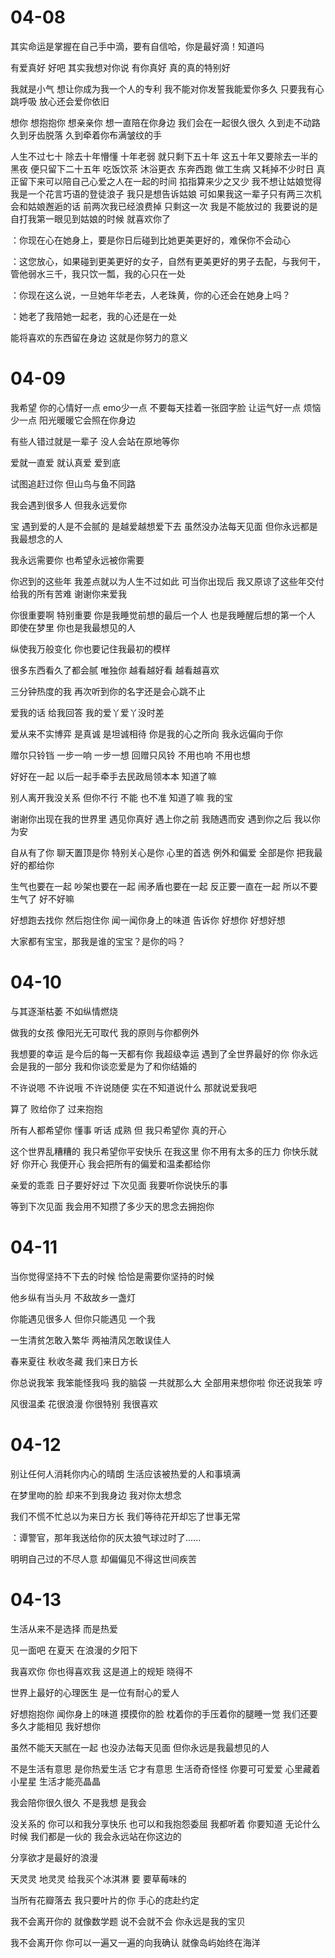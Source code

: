 # 04-08

其实命运是掌握在自己手中滴，要有自信哈，你是最好滴！知道吗

有爱真好 好吧 其实我想对你说 有你真好 真的真的特别好

我就是小气 想让你成为我一个人的专利 我不能对你发誓我能爱你多久 只要我有心跳呼吸 放心还会爱你依旧

想你 想抱抱你 想亲亲你 想一直陪在你身边 我们会在一起很久很久 久到走不动路 久到牙齿脱落 久到牵着你布满皱纹的手

人生不过七十 除去十年懵懂 十年老弱 就只剩下五十年 这五十年又要除去一半的黑夜 便只留下二十五年 吃饭饮茶 沐浴更衣 东奔西跑 做工生病 又耗掉不少时日 真正留下来可以陪自己心爱之人在一起的时间 掐指算来少之又少 我不想让姑娘觉得我是一个花言巧语的登徒浪子 我只是想告诉姑娘 可如果我这一辈子只有两三次机会和姑娘邂逅的话 前两次我已经浪费掉 只剩这一次 我是不能放过的 我要说的是 自打我第一眼见到姑娘的时候 就喜欢你了

：你现在心在她身上，要是你日后碰到比她更美更好的，难保你不会动心

：这您放心，如果碰到更美更好的女子，自然有更美更好的男子去配，与我何干，管他弱水三千，我只饮一瓢，我的心只在一处

：你现在这么说，一旦她年华老去，人老珠黄，你的心还会在她身上吗？

：她老了我陪她一起老，我的心还是在一处

能将喜欢的东西留在身边 这就是你努力的意义

# 04-09

我希望 你的心情好一点 emo少一点 不要每天挂着一张囧字脸 让运气好一点 烦恼少一点 阳光暖暖它会照在你身边

有些人错过就是一辈子 没人会站在原地等你

爱就一直爱 就认真爱 爱到底

试图追赶过你 但山鸟与鱼不同路

我会遇到很多人 但我永远爱你

宝 遇到爱的人是不会腻的 是越爱越想爱下去 虽然没办法每天见面 但你永远都是我最想念的人

我永远需要你 也希望永远被你需要

你迟到的这些年 我差点就以为人生不过如此 可当你出现后 我又原谅了这些年交付给我的所有苦难 谢谢你来爱我

你很重要啊 特别重要 你是我睡觉前想的最后一个人 也是我睡醒后想的第一个人 即使在梦里 你也是我最想见的人

纵使我万般变化 你也要记住我最初的模样

很多东西看久了都会腻 唯独你 越看越好看 越看越喜欢

三分钟热度的我 再次听到你的名字还是会心跳不止

爱我的话 给我回答 我的爱丫爱丫没时差

爱从来不实博弈 是真诚 是坦诚相待 你是我的心之所向 我永远偏向于你

赠尔只铃铛 一步一响 一步一想 回赠只风铃 不用也响 不用也想

好好在一起 以后一起手牵手去民政局领本本 知道了嘛

别人离开我没关系 但你不行 不能 也不准 知道了嘛 我的宝

谢谢你出现在我的世界里 遇见你真好 遇上你之前 我随遇而安 遇到你之后 我以你为安

自从有了你 聊天置顶是你 特别关心是你 心里的首选 例外和偏爱 全部是你 把我最好的都给你

生气也要在一起 吵架也要在一起 闹矛盾也要在一起 反正要一直在一起 所以不要生气了 好不好嘛

好想跑去找你 然后抱住你 闻一闻你身上的味道 告诉你 好想你 好想好想 

大家都有宝宝，那我是谁的宝宝？是你的吗？

# 04-10

与其逐渐枯萎 不如纵情燃烧

做我的女孩 像阳光无可取代 我的原则与你都例外

我想要的幸运 是今后的每一天都有你 我超级幸运 遇到了全世界最好的你 你永远会是我的一部分 我和你谈恋爱是为了和你结婚的

不许说嗯 不许说哦 不许说随便 实在不知道说什么 那就说爱我吧

算了 败给你了 过来抱抱

所有人都希望你 懂事 听话 成熟 但 我只希望你 真的开心

这个世界乱糟糟的 我只希望你平安快乐 在我这里 你不用有太多的压力 你快乐就好 你开心 我便开心 我会把所有的偏爱和温柔都给你

亲爱的乖乖 日子要好好过 下次见面 我要听你说快乐的事

等到下次见面 我会用不知攒了多少天的思念去拥抱你

# 04-11

当你觉得坚持不下去的时候 恰恰是需要你坚持的时候

他乡纵有当头月 不敌故乡一盏灯

你能遇见很多人 但你只能遇见 一个我

一生清贫怎敢入繁华 两袖清风怎敢误佳人

春来夏往 秋收冬藏 我们来日方长

你总说我笨 我笨能怪我吗 我的脑袋 一共就那么大 全部用来想你啦 你还说我笨 哼

风很温柔 花很浪漫 你很特别 我很喜欢

# 04-12

别让任何人消耗你内心的晴朗 生活应该被热爱的人和事填满

在梦里吻的脸 却来不到我身边 我对你太想念

我们不慌不忙总以为来日方长 我们等待花开却忘了世事无常

：谭警官，那年我送给你的灰太狼气球过时了......

明明自己过的不尽人意 却偏偏见不得这世间疾苦

# 04-13

生活从来不是选择 而是热爱

见一面吧 在夏天 在浪漫的夕阳下

我喜欢你 你也得喜欢我 这是道上的规矩 晓得不

世界上最好的心理医生 是一位有耐心的爱人

好想抱抱你 闻你身上的味道 摸摸你的脸 枕着你的手压着你的腿睡一觉 我们还要多久才能相见 我好想你

虽然不能天天腻在一起 也没办法每天见面 但你永远是我最想见的人

不是生活有意思 是你热爱生活 它才有意思 生活奇奇怪怪 你要可可爱爱 心里藏着小星星 生活才能亮晶晶

我会陪你很久很久 不是我想 是我会

没关系的 你可以和我分享快乐 也可以和我抱怨委屈 我都听着 你要知道 无论什么时候 我们都是一伙的 我会永远站在你这边的

分享欲才是最好的浪漫

天灵灵 地灵灵 给我买个冰淇淋 要 要草莓味的

当所有花瓣落去 我只要叶片的你 手心的痣赴约定

我不会离开你的 就像数学题 说不会就不会 你永远是我的宝贝

我不会离开你 你可以一遍又一遍的向我确认 就像岛屿始终在海洋





